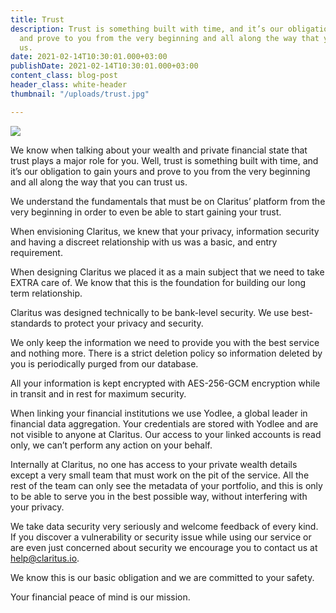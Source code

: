 ```yaml
---
title: Trust
description: Trust is something built with time, and it’s our obligation to gain yours
  and prove to you from the very beginning and all along the way that you can trust
  us.
date: 2021-02-14T10:30:01.000+03:00
publishDate: 2021-02-14T10:30:01.000+03:00
content_class: blog-post
header_class: white-header
thumbnail: "/uploads/trust.jpg"

---
```

![](/uploads/trust.jpg)

We know when talking about your wealth and private financial state that trust plays a major role for you.
Well, trust is something built with time, and it’s our obligation to gain yours and prove to you from the very beginning and all along the way that you can trust us.

We understand the fundamentals that must be on Claritus’ platform from the very beginning in order to even be able to start gaining  your trust.

When envisioning Claritus, we knew that your privacy, information security and having a discreet relationship with us was  a basic, and entry requirement.

When designing Claritus we placed it as a main subject that we need to take EXTRA care of. We know that this is the foundation  for building our long term relationship.

Claritus was designed technically to be bank-level security.  We use best-standards to protect your privacy and security.

We only keep the information we need to provide you with the best service and nothing more. There is a strict deletion policy so information deleted by you is periodically purged from our database.

All your information is kept encrypted with AES-256-GCM encryption while in transit and in rest for maximum security.

When linking your financial institutions we use Yodlee, a global leader in financial data aggregation. Your credentials are stored with Yodlee and are not visible to anyone at Claritus. Our access to your linked accounts is read only, we can’t perform any action on your behalf.

Internally at Claritus, no one has access to your private wealth details except a very small team that must work on the pit of the service. All the rest of the team can only see the metadata of your portfolio, and this is only to be able  to serve you in the best possible way, without interfering with your privacy.

We take data security very seriously and welcome feedback of every kind. If you discover a vulnerability or security issue while using  our service or are even just concerned about security we encourage you to contact us at [help@claritus.io](mailto:help@claritus.io).

We know this is our basic obligation and we are committed to your safety.

Your financial peace of mind is our mission.